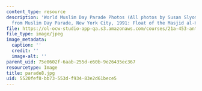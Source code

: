 ```yaml
---
content_type: resource
description: 'World Muslim Day Parade Photos (All photos by Susan Slyomovics): Photos
  from Muslim Day Parade, New York City, 1991: Float of the Masjid al-Haram of Makkah'
file: https://ol-ocw-studio-app-qa.s3.amazonaws.com/courses/21a-453-anthropology-of-the-middle-east-spring-2004/5520fef8bb73553df93483e2d61bece5_parade8.jpg
file_type: image/jpeg
image_metadata:
  caption: ''
  credit: ''
  image-alt: ''
parent_uid: 75e0602f-6aab-255d-e60b-9e26435ec367
resourcetype: Image
title: parade8.jpg
uid: 5520fef8-bb73-553d-f934-83e2d61bece5
---
```

